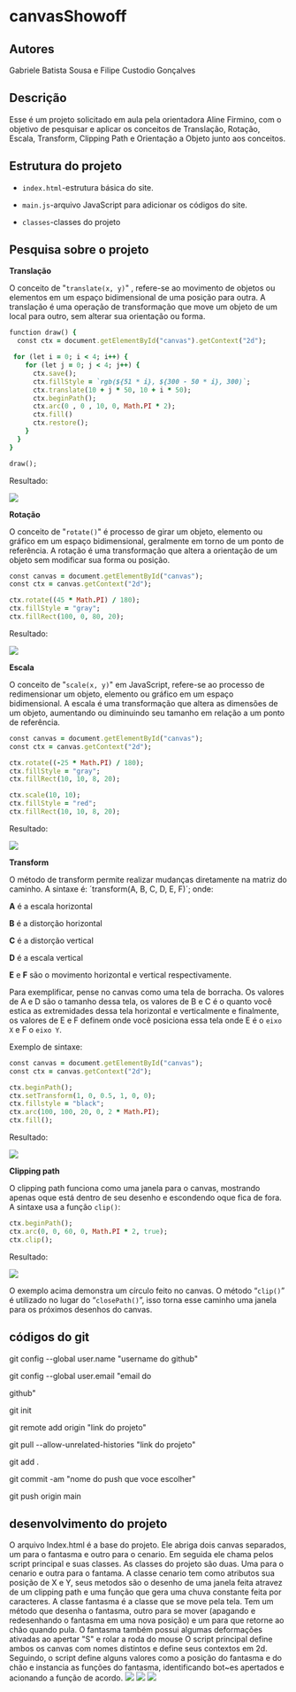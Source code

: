 # canvasShowoff

## Autores
Gabriele Batista Sousa e Filipe Custodio Gonçalves

## Descrição 
Esse é um projeto solicitado em aula pela orientadora Aline Firmino, com o objetivo de pesquisar e aplicar os conceitos de Translação, Rotação, Escala, Transform, Clipping Path e Orientação a Objeto junto aos conceitos.

## Estrutura do projeto

* `index.html`-estrutura básica do site.

* `main.js`-arquivo JavaScript para adicionar os códigos do site.

* `classes`-classes do projeto

## Pesquisa sobre o projeto

__Translação__ 

O conceito de "`translate(x, y)`" , refere-se ao movimento de objetos ou elementos em um espaço bidimensional de uma posição para outra. A translação é uma operação de transformação que move um objeto de um local para outro, sem alterar sua
orientação ou forma.

```ruby
function draw() {
  const ctx = document.getElementById("canvas").getContext("2d");

 for (let i = 0; i < 4; i++) {
    for (let j = 0; j < 4; j++) {
      ctx.save();
      ctx.fillStyle = `rgb(${51 * i}, ${300 - 50 * i}, 300)`;
      ctx.translate(10 + j * 50, 10 + i * 50);
      ctx.beginPath();
      ctx.arc(0 , 0 , 10, 0, Math.PI * 2);
      ctx.fill()
      ctx.restore();
    }
  }
}

draw();
```

Resultado:

<img src="img/exemplo.png"/>

__Rotação__

O conceito de "`rotate()`"  é processo de girar um objeto, elemento ou gráfico em um espaço bidimensional, geralmente em torno de um ponto de referência. A rotação é uma transformação que altera a orientação de um objeto sem modificar sua forma
ou posição. 

```ruby
const canvas = document.getElementById("canvas");
const ctx = canvas.getContext("2d");

ctx.rotate((45 * Math.PI) / 180);
ctx.fillStyle = "gray";
ctx.fillRect(100, 0, 80, 20);
```

Resultado:

<img src="img/exemplo1.png"/>

__Escala__

O conceito de "`scale(x, y)`" em JavaScript, refere-se ao processo de redimensionar um objeto, elemento ou gráfico em um espaço bidimensional. A escala é uma transformação que altera as dimensões de um objeto, aumentando ou diminuindo seu tamanho
em relação a um ponto de referência.

```ruby
const canvas = document.getElementById("canvas");
const ctx = canvas.getContext("2d");

ctx.rotate((-25 * Math.PI) / 180);
ctx.fillStyle = "gray";
ctx.fillRect(10, 10, 8, 20);

ctx.scale(10, 10);
ctx.fillStyle = "red";
ctx.fillRect(10, 10, 8, 20);

```

Resultado:

<img src="img/exemplo2.png"/>

__Transform__

O método de transform permite realizar mudanças diretamente na matriz do caminho. A sintaxe é:
´transform(A, B, C, D, E, F)´;
onde:

__A__ é a escala horizontal

__B__ é a distorção horizontal

__C__ é a distorção vertical

__D__ é a escala vertical

__E__ e __F__ são o movimento horizontal e vertical respectivamente.

Para exemplificar, pense no canvas como uma tela de borracha. Os valores de A e D são o tamanho dessa tela, os valores de B e C é o quanto você estica as extremidades dessa tela horizontal e verticalmente e finalmente, os valores de E e F definem onde você posiciona essa tela onde E é o `eixo X` e F o `eixo Y`.

Exemplo de sintaxe:

```ruby
const canvas = document.getElementById("canvas");
const ctx = canvas.getContext("2d");

ctx.beginPath();
ctx.setTransform(1, 0, 0.5, 1, 0, 0);
ctx.fillstyle = "black";
ctx.arc(100, 100, 20, 0, 2 * Math.PI);
ctx.fill();
```

Resultado:

<img src="img/exemplo3.png"/>

__Clipping path__

O clipping path funciona como uma janela para o canvas, mostrando apenas oque está dentro de seu desenho e escondendo oque fica de fora. A sintaxe usa a função `clip()`:

```ruby
ctx.beginPath();
ctx.arc(0, 0, 60, 0, Math.PI * 2, true);
ctx.clip();
```

Resultado:

<img src="img/exemplo4.png"/>

O exemplo acima demonstra um círculo feito no canvas. O método “`clip()`” é utilizado no lugar do “`closePath()`”, isso torna esse caminho uma janela para os próximos desenhos do canvas.

## códigos do git
git config --global user.name "username do github"

git config --global user.email "email do 

github"

git init

git remote add origin "link do projeto"

git pull --allow-unrelated-histories "link do projeto"

git add .

git commit -am "nome do push que voce escolher"

git push origin main

## desenvolvimento do projeto

  O arquivo Index.html é a base do projeto. Ele abriga dois canvas separados, um para o fantasma e outro para o cenario. Em seguida ele chama pelos script principal e suas classes.
  As classes do projeto são duas. Uma para o cenario e outra para o fantama. A classe cenario tem como atributos sua posição de X e Y, seus metodos são o desenho de uma janela feita atravez de um clipping path e uma função que gera uma chuva constante feita por caracteres. A classe fantasma é a classe que se move pela tela. Tem um método que desenha o fantasma, outro para se mover (apagando e redesenhando o fantasma em uma nova posição) e um para que retorne ao chão quando pula. O fantasma também possui algumas deformações ativadas ao apertar "S" e rolar a roda do mouse
  O script principal define ambos os canvas com nomes distintos e define seus contextos em 2d. Seguindo, o script define alguns valores como a posição do fantasma e do chão e instancia as funções do fantasma, identificando bot~es apertados e acionando a função de acordo.
<img src="img/demonst1.png"/>
<img src="img/demosnt2.png"/>
<img src="img/demonst3.png"/>

